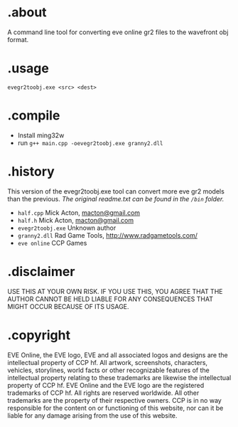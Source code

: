 # .about
A command line tool for converting eve online gr2 files to the wavefront obj format.

# .usage
`evegr2toobj.exe <src> <dest>`

# .compile
- Install ming32w
- run `g++ main.cpp -oevegr2toobj.exe granny2.dll`

# .history
This version of the evegr2toobj.exe tool can convert more eve gr2 models than the previous.
_The original readme.txt can be found in the `/bin` folder._

- `half.cpp` Mick Acton, macton@gmail.com
- `half.h` Mick Acton, macton@gmail.com
- `evegr2toobj.exe` Unknown author
- `granny2.dll` Rad Game Tools, <http://www.radgametools.com/>
- `eve online` CCP Games

# .disclaimer
USE THIS AT YOUR OWN RISK. IF YOU USE THIS, YOU
AGREE THAT THE AUTHOR CANNOT BE HELD LIABLE FOR
ANY CONSEQUENCES THAT MIGHT OCCUR BECAUSE OF
ITS USAGE.

# .copyright
EVE Online, the EVE logo, EVE and all associated logos and designs are the intellectual property of CCP hf. All artwork, screenshots, characters, vehicles, storylines, world facts or other recognizable features of the intellectual property relating to these trademarks are likewise the intellectual property of CCP hf. EVE Online and the EVE logo are the registered trademarks of CCP hf. All rights are reserved worldwide. All other trademarks are the property of their respective owners. CCP is in no way responsible for the content on or functioning of this website, nor can it be liable for any damage arising from the use of this website.
